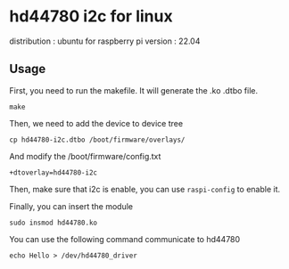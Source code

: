 # hd44780 i2c for linux

distribution : ubuntu for raspberry pi
version : 22.04

## Usage
First, you need to run the makefile.
It will generate the .ko .dtbo file.
```
make
```
Then, we need to add the device to device tree
```
cp hd44780-i2c.dtbo /boot/firmware/overlays/
```
And modify the /boot/firmware/config.txt
```
+dtoverlay=hd44780-i2c
```
Then, make sure that i2c is enable, you can use `raspi-config` to enable it.

Finally, you can insert the module
```
sudo insmod hd44780.ko
```
You can use the following command communicate to hd44780
```
echo Hello > /dev/hd44780_driver
```

